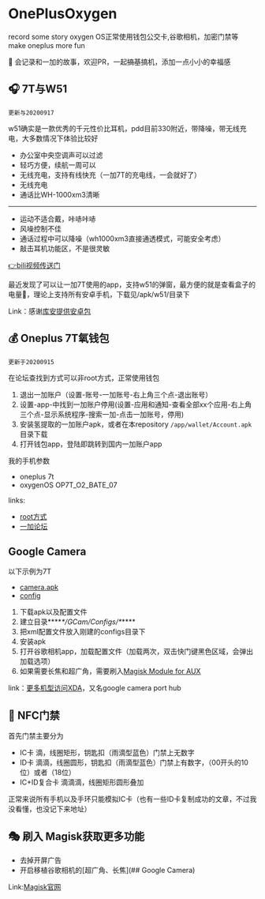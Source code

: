 # OnePlusOxygen
record some story oxygen OS正常使用钱包公交卡,谷歌相机，加密门禁等 make oneplus more fun

🙏 会记录和一加的故事，欢迎PR，一起~~搞基~~搞机，添加一点小小的幸福感

## 🎧 7T与W51

`更新与20200917`

w51确实是一款优秀的千元性价比耳机，pdd目前330附近，带降噪，带无线充电，大多数情况下体验比较好

- 办公室中央空调声可以过滤
- 轻巧方便，续航一周可以
- 无线充电，支持有线快充（一加7T的充电线，一会就好了）
- 无线充电
- 通话比WH-1000xm3清晰

---

- 运动不适合戴，咔哧咔哧
- 风噪控制不佳
- 通话过程中可以降噪（wh1000xm3直接通透模式，可能安全考虑）
- 敲击耳机功能区，不是很灵敏

[👉bili视频传送门](https://www.bilibili.com/video/BV1kK411N7YM/)

最近发现了可以让一加7T使用的app，支持w51的弹窗，最方便的就是查看盒子的电量🔋，理论上支持所有安卓手机，下载见/apk/w51/目录下

Link：感谢[库安提供安卓包](https://www.coolapk.com/apk/com.mepride.encopop)

## 💰 Oneplus 7T氧钱包

`更新于20200915`

在论坛查找到方式可以非root方式，正常使用钱包

1. 退出一加账户（设置-账号-一加账号-右上角三个点-退出账号）
2. 设置-app-中找到一加账户停用(设置-应用和通知-查看全部xx个应用-右上角三个点-显示系统程序-搜索一加-点击一加账号，停用)
3. 安装氢提取的一加账户apk，或者在本repository  `/app/wallet/Account.apk` 目录下载
4. 打开钱包app，登陆即跳转到国内一加账户app

我的手机参数

- oneplus 7t
- oxygenOS OP7T_O2_BATE_07

links:
- [root方式](https://github.com/kiritoxkiriko/HookOPAccount)
- [一加论坛](https://www.oneplusbbs.com/thread-5503658-1.html)



## Google Camera

以下示例为7T

- [camera.apk](https://f.celsoazevedo.com/file/cfiles/gcm1/GCam_7.2.010_Urnyx05-v2.3.apk)
- [config](https://www.celsoazevedo.com/files/android/p/f/2020/02/nameless-v6_urnyx-v2.2.xml)

1. 下载apk以及配置文件
2. 建立目录***\**\*/GCam/Configs/\**\****
3. 把xml配置文件放入刚建的configs目录下
4. 安装apk
5. 打开谷歌相机app，加载配置文件（加载两次，双击快门键黑色区域，会弹出加载选项）
6. 如果需要长焦和超广角，需要刷入[Magisk Module for AUX](https://forum.xda-developers.com/oneplus-7-pro/themes/gcam-enabling-aux-camera-t3935086)

link：[更多机型访问XDA](https://www.xda-developers.com/google-camera-port-hub/)，又名google camera port hub



## 🚪 NFC门禁

首先门禁主要分为

- IC卡 滴，线圈矩形，钥匙扣（雨滴型蓝色）门禁上无数字
- ID卡 滴滴，线圈圆形，钥匙扣（雨滴型蓝色）门禁上有数字，（00开头的10位）或者（18位）
- IC+ID复合卡 滴滴滴，线圈矩形圆形叠加

正常来说所有手机以及手环只能模拟IC卡（也有一些ID卡复制成功的文章，不过我没看懂，也没记下来地址）



## 🎭 刷入 Magisk获取更多功能

- 去掉开屏广告
- 开启移植谷歌相机的[超广角、长焦](## Google Camera)

Link:[Magisk官网](https://magiskmanager.com/)